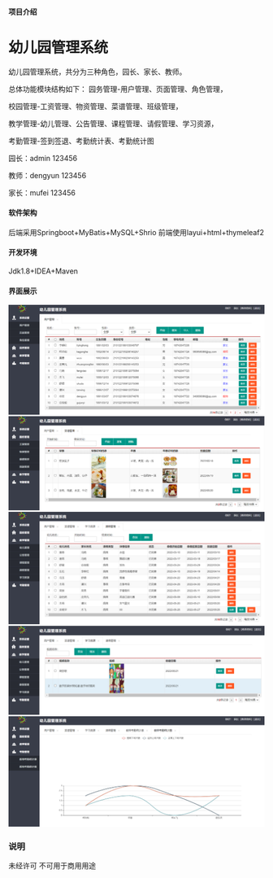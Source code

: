 #### 项目介绍
# 幼儿园管理系统 #

幼儿园管理系统，共分为三种角色，园长、家长、教师。

总体功能模块结构如下：
园务管理-用户管理、页面管理、角色管理，

校园管理-工资管理、物资管理、菜谱管理、班级管理，

教学管理-幼儿管理、公告管理、课程管理、请假管理、学习资源，

考勤管理-签到签退、考勤统计表、考勤统计图

园长：admin 123456

教师：dengyun 123456

家长：mufei 123456

#### 软件架构
后端采用Springboot+MyBatis+MySQL+Shrio
前端使用layui+html+thymeleaf2


#### 开发环境
Jdk1.8+IDEA+Maven

#### 界面展示
![image](result_show/1.png)
![image](https://github.com/kacika/Kindergarten-Management-System/blob/master/result_show/2.png?raw=true)
![image](result_show/3.png)
![image](result_show/4.png)
![image](result_show/5.png)

### 说明
未经许可 不可用于商用用途
